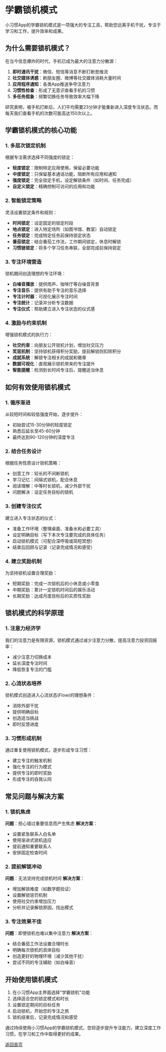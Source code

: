 # 学霸锁机模式

小习惯App的学霸锁机模式是一项强大的专注工具，帮助您远离手机干扰，专注于学习和工作，提升效率和成果。

## 为什么需要锁机模式？

在当今信息爆炸的时代，手机已成为最大的注意力分散源：

1. **即时通讯干扰**：微信、短信等消息不断打断思维流
2. **社交媒体诱惑**：刷朋友圈、微博等社交媒体消耗大量时间
3. **应用程序通知**：各类App推送争夺注意力
4. **习惯性检查**：形成了无意识查看手机的习惯
5. **多任务假象**：频繁切换任务导致效率大幅下降

研究表明，被手机打断后，人们平均需要23分钟才能重新进入深度专注状态。而每天我们查看手机的次数可能高达150次以上。

## 学霸锁机模式的核心功能

### 1. 多层次锁定机制

根据专注需求选择不同强度的锁定：

- **轻度锁定**：限制特定应用使用，保留必要功能
- **中度锁定**：只保留基本通话功能，阻断所有应用和通知
- **强度锁定**：完全锁定手机，设定解锁条件（如时间、任务完成）
- **自定义锁定**：精确控制可访问的应用和功能

### 2. 智能锁定策略

灵活设置锁定条件和规则：

- **时间锁定**：设定固定的锁定时段
- **地点锁定**：进入特定场所（如图书馆、教室）自动锁定
- **任务锁定**：完成特定任务前保持锁定状态
- **番茄锁定**：结合番茄工作法，工作期间锁定，休息时解锁
- **习惯链锁定**：将多个学习任务串联，全部完成前保持锁定

### 3. 专注环境营造

锁机期间创造理想的专注环境：

- **白噪音播放**：提供雨声、咖啡厅等白噪音背景
- **专注音乐**：提供有助于专注的音乐选择
- **专注计时器**：可视化展示专注时间
- **专注统计**：记录并分析专注数据
- **专注仪式**：帮助建立进入专注状态的仪式感

### 4. 激励与约束机制

增强锁机模式的执行力：

- **社交约束**：向朋友公开锁机计划，增加社交压力
- **奖惩机制**：坚持锁机获得积分奖励，提前解锁则扣除积分
- **成就系统**：解锁专注相关的成就和徽章
- **数据可视化**：直观展示锁机带来的专注提升
- **智能提醒**：检测到长时间专注后，提醒适当休息

## 如何有效使用锁机模式

### 1. 循序渐进

从较短时间和较低强度开始，逐步提升：
- 初始尝试15-30分钟的轻度锁定
- 熟悉后延长至45-60分钟
- 最终达到90-120分钟的深度专注

### 2. 结合任务设计

根据任务性质设计锁机策略：
- 创意工作：较长的不间断锁机
- 学习记忆：间隔式锁机，配合休息
- 阅读理解：中等时长锁机，减少外部干扰
- 问题解决：设定任务目标的锁机

### 3. 创建专注仪式

建立进入专注状态的仪式：
- 准备工作环境（整理桌面、准备水和必要工具）
- 设定明确目标（写下本次专注要完成的具体任务）
- 启动锁机模式（可配合深呼吸或简短冥想）
- 结束后回顾与记录（记录完成情况和感受）

### 4. 建立奖励机制

为坚持锁机设置合理奖励：
- 短期奖励：完成一次锁机后的小休息或小零食
- 中期奖励：累计一定锁机时间后的娱乐活动
- 长期奖励：达成月度目标后的实质性奖励

## 锁机模式的科学原理

### 1. 注意力经济学

我们的注意力是有限资源，锁机模式通过减少注意力分散，提高注意力投资回报率：
- 减少注意力切换成本
- 延长深度专注时间
- 降低恢复专注的门槛

### 2. 心流状态培养

锁机模式创造进入心流状态(Flow)的理想条件：
- 消除外部干扰
- 提供明确目标
- 创造适当挑战
- 即时反馈进度

### 3. 习惯形成机制

通过重复使用锁机模式，逐步形成专注习惯：
- 建立专注的触发机制
- 强化专注的行为模式
- 提供专注的即时奖励
- 形成专注的自我认同

## 常见问题与解决方案

### 1. 锁机焦虑

**问题**：担心错过重要信息而产生焦虑
**解决方案**：
- 设置紧急联系人白名单
- 使用渐进式锁机适应
- 提前通知重要联系人
- 安排固定检查时间

### 2. 提前解锁冲动

**问题**：无法坚持完成锁机时间
**解决方案**：
- 增加解锁难度（如数学题验证）
- 设置解锁惩罚机制
- 使用社交约束增加压力
- 分析并记录解锁原因，找出模式

### 3. 专注效果不佳

**问题**：即使锁机也难以集中注意力
**解决方案**：
- 结合番茄工作法设置合理时长
- 明确每次锁机的具体目标
- 创造更好的物理环境（减少其他干扰）
- 尝试不同的专注辅助（如白噪音）

## 开始使用锁机模式

1. 在小习惯App主界面选择"学霸锁机"功能
2. 选择适合您的锁定模式和时长
3. 设置锁定期间的目标任务
4. 启动锁机，开始您的专注之旅
5. 锁机结束后，记录完成情况和感受

通过持续使用小习惯App的学霸锁机模式，您将逐步提升专注能力，建立深度工作习惯，在学习和工作中取得更好的成果。

[返回首页](/)